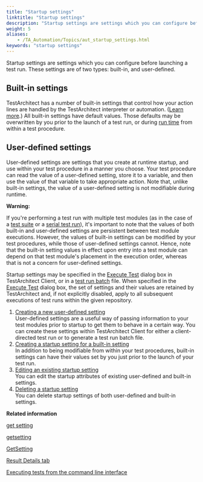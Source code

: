 ```yaml
--- 
title: "Startup settings"
linktitle: "Startup settings"
description: "Startup settings are settings which you can configure before launching a test run. These settings are of two types: built-in, and user-defined."
weight: 5
aliases: 
    - /TA_Automation/Topics/aut_startup_settings.html
keywords: "startup settings"
---
```


Startup settings are settings which you can configure before launching a test run. These settings are of two types: built-in, and user-defined.

## Built-in settings

TestArchitect has a number of built-in settings that control how your action lines are handled by the TestArchitect interpreter or automation. \([Learn more](/TA_Automation/Topics/bis_Built_in_settings.html).\) All built-in settings have default values. Those defaults may be overwritten by you prior to the launch of a test run, or during [run time](/TA_Glossary/Topics/glossaryRunTime.html) from within a test procedure.

## User-defined settings

User-defined settings are settings that you create at runtime startup, and use within your test procedure in a manner you choose. Your test procedure can read the value of a user-defined setting, store it to a variable, and then use the value of that variable to take appropriate action. Note that, unlike built-in settings, the value of a user-defined setting is not modifiable during runtime.

**Warning:**

If you're performing a test run with multiple test modules \(as in the case of a [test suite](/TA_Help/Topics/Test_suite.html) or a [serial test run](/TA_Glossary/Topics/glossarySerialTestRun.html)\), it's important to note that the values of both built-in and user-defined settings are persistent between test module executions. However, the values of built-in settings can be modified by your test procedures, while those of user-defined settings cannot. Hence, note that the built-in setting values in effect upon entry into a test module can depend on that test module's placement in the execution order, whereas that is not a concern for user-defined settings.

Startup settings may be specified in the [Execute Test](/TA_Help/Topics/Test_exec_test_execution.html) dialog box in TestArchitect Client, or in a [test run batch](/TA_Help/Topics/Test_exec_cmd_creating_batch_file.html) file. When specified in the [Execute Test](/TA_Help/Topics/Test_exec_test_execution.html) dialog box, the set of settings and their values are retained by TestArchitect and, if not explicitly disabled, apply to all subsequent executions of test runs within the given repository.

1.  [Creating a new user-defined setting](/TA_Automation/Topics/aut_defining_user_defined_settings.html)  
User-defined settings are a useful way of passing information to your test modules prior to startup to get them to behave in a certain way. You can create these settings within TestArchitect Client for either a client-directed test run or to generate a test run batch file.
2.  [Creating a startup setting for a built-in setting](/TA_Automation/Topics/aut_configuring_built_in_settings.html)  
In addition to being modifiable from within your test procedures, built-in settings can have their values set by you just prior to the launch of your test run.
3.  [Editing an existing startup setting](/TA_Automation/Topics/aut_editing_user_defined_settings.html)  
You can edit the startup attributes of existing user-defined and built-in settings.
4.  [Deleting a startup setting](/TA_Automation/Topics/aut_removing_user_defined_settings.html)  
You can delete startup settings of both user-defined and built-in settings.




**Related information**  


[get setting](/TA_Automation/Topics/bia_get_setting.html)

[getsetting](/TA_Automation/Topics/Expressions_functions_getsetting.html)

[GetSetting](/TA_Automation/Topics/abtf_GetSetting.html)

[Result Details tab](/TA_Help/Topics/Test_result_details.html)

[Executing tests from the command line interface](/TA_Help/Topics/Test_exec_cmd.html)

